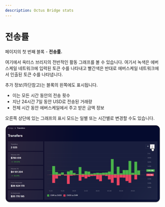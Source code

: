 ```yaml
---
description: Octus Bridge stats
---
```


# 전송률

페이지의 첫 번째 블록 - **전송률.**&#x20;

여기에서 옥터스 브리지의 전반적인 활동 그래프를 볼 수 있습니다. 여기서 녹색은 에버스케일 네트워크에 입력된 토큰 수를 나타내고 빨간색은 반대로 에버스케일 네트워크에서 인출된 토큰 수를 나타냅니다.

추가 정보(하단참고)는 블록의 왼쪽에도 표시됩니다.&#x20;

* 이는 모든 시간 동안의 전송 횟수
* 지난 24시간 7일 동안 USD로 전송된 거래량
* 전체 시간 동안 에버스케일에서 주고 받은 금액 정보 &#x20;

오른쪽 상단에 있는 그래프의 표시 모드는 일별 또는 시간별로 변경할 수도 있습니다.

![](<../../../.gitbook/assets/image (41).png>)
